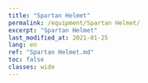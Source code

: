 ```yaml
---
title: "Spartan Helmet"
permalink: /equipment/Spartan Helmet/
excerpt: "Spartan Helmet"
last_modified_at: 2021-01-25
lang: en
ref: "Spartan Helmet.md"
toc: false
classes: wide
---
```


